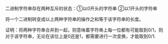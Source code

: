 二进制字符串存在两种互斥的状态：①以0开头的字符串 ②以1开头的字符串

将一个二进制转变成以上两种字符串的操作之和等于该字符串的长度。

证明：将两种字符串合并到一起，则意味着字符串上每一位都有可能取到0/1，则对于该字符串，无论在该位上是0还是1，都需要进行一次变换，才能取到0/1.